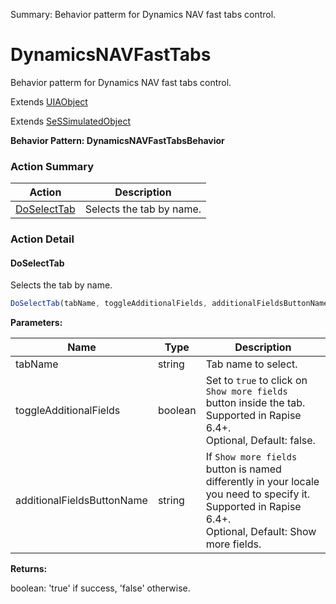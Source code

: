 Summary: Behavior patterm for Dynamics NAV fast tabs control.

# DynamicsNAVFastTabs

Behavior patterm for Dynamics NAV fast tabs control.
 
Extends [UIAObject](UIAObject.md)

Extends [SeSSimulatedObject](SeSSimulatedObject.md)





**Behavior Pattern: DynamicsNAVFastTabsBehavior**


<!-- ============================== property summary ========================== -->

	
<!-- ============================== action summary ========================== -->



### Action Summary

|  **Action** | **Description** | 
| ----------- | --------------- |
|	[DoSelectTab](#doselecttab) | Selects the tab by name. |




<!-- ============================== property detail ========================== -->
	
	
<!-- ============================== action detail ========================== -->
	
### Action Detail
		
<a name="DoSelectTab"></a>    
#### DoSelectTab

Selects the tab by name.

```javascript
DoSelectTab(tabName, toggleAdditionalFields, additionalFieldsButtonName) 
```


**Parameters:**

|	**Name** | **Type** | **Description** |
| ---------- | -------- | --------------- |
| tabName | string |	Tab name to select. |
| toggleAdditionalFields | boolean |	Set to `true` to click on `Show more fields` button inside the tab. Supported in Rapise 6.4+.<br>Optional, Default: false. |
| additionalFieldsButtonName | string |	If `Show more fields` button is named differently in your locale you need to specify it. Supported in Rapise 6.4+.<br>Optional, Default: Show more fields. |




**Returns:**

boolean: 'true' if success, 'false' otherwise.



<a name="see.also.dynamicsnavfasttabs.doselecttab"></a>

	

